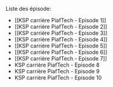 
Liste des épisode:
- [[KSP carrière PiafTech - Episode 1]]
- [[KSP carrière PiafTech - Episode 2]]
- [[KSP carrière PiafTech - Episode 3]]
- [[KSP carrière PiafTech - Episode 4]]
- [[KSP carrière PiafTech - Episode 5]]
- [[KSP carrière PiafTech - Episode 6]]
- [[KSP carrière PiafTech - Episode 7]]
- KSP carrière PiafTech - Episode 8
- KSP carrière PiafTech - Episode 9
- KSP carrière PiafTech - Episode 10

